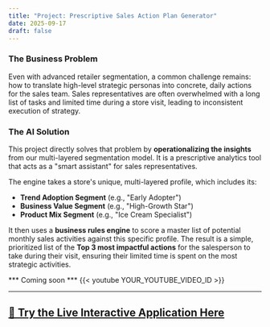```yaml
---
title: "Project: Prescriptive Sales Action Plan Generator"
date: 2025-09-17
draft: false
---
```


### The Business Problem
Even with advanced retailer segmentation, a common challenge remains: how to translate high-level strategic personas into concrete, daily actions for the sales team. Sales representatives are often overwhelmed with a long list of tasks and limited time during a store visit, leading to inconsistent execution of strategy.

### The AI Solution
This project directly solves that problem by **operationalizing the insights** from our multi-layered segmentation model. It is a prescriptive analytics tool that acts as a "smart assistant" for sales representatives.

The engine takes a store's unique, multi-layered profile, which includes its:
- **Trend Adoption Segment** (e.g., "Early Adopter")
- **Business Value Segment** (e.g., "High-Growth Star")
- **Product Mix Segment** (e.g., "Ice Cream Specialist")

It then uses a **business rules engine** to score a master list of potential monthly sales activities against this specific profile. The result is a simple, prioritized list of the **Top 3 most impactful actions** for the salesperson to take during their visit, ensuring their limited time is spent on the most strategic activities.

*** Coming soon ***
{{< youtube YOUR_YOUTUBE_VIDEO_ID >}}


---

## **[🚀 Try the Live Interactive Application Here](https://cpg-ai-solutions.streamlit.app/Action_Plan_Generator)**